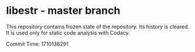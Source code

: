 # libestr - master branch

This repository contains frozen state of the repository.
Its history is cleared. It is used only for static code
analysis with Codacy.

Commit Time: 1710138291
